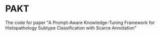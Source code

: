 # PAKT
The code for paper "A Prompt-Aware Knowledge-Tuning Framework for Histopathology Subtype Classification with Scarce Annotation"
